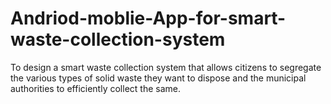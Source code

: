 # Andriod-moblie-App-for-smart-waste-collection-system
To design a smart waste collection system that allows citizens to segregate the various types of solid waste they want to dispose and the municipal authorities to efficiently collect the same.
